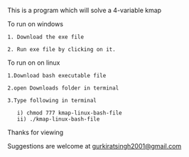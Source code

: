 This is a program which will solve a 4-variable kmap

To run on windows 

    1. Download the exe file
    
    2. Run exe file by clicking on it.


To run on on linux 

    1.Download bash executable file
    
    2.open Downloads folder in terminal
    
    3.Type following in terminal
    
       i) chmod 777 kmap-linux-bash-file
       ii) ./kmap-linux-bash-file
 
Thanks for viewing

Suggestions are welcome
at gurkiratsingh2001@gmail.com

